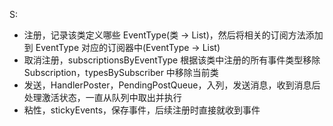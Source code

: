 S:
* 注册，记录该类定义哪些 EventType(类 -> List<EventType>)，然后将相关的订阅方法添加到 EventType 对应的订阅器中(EventType -> List<Subscription>)
* 取消注册，subscriptionsByEventType 根据该类中注册的所有事件类型移除 Subscription，typesBySubscriber 中移除当前类
* 发送，HandlerPoster，PendingPostQueue，入列，发送消息，收到消息后处理激活状态，一直从队列中取出并执行
* 粘性，stickyEvents，保存事件，后续注册时直接就收到事件